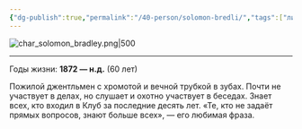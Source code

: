 ```yaml
---
{"dg-publish":true,"permalink":"/40-person/solomon-bredli/","tags":["личность/клуб"]}
---
```


![char_solomon_bradley.png|500](/img/user/char_solomon_bradley.png)
***
Годы жизни: **1872 — н.д.** (60 лет)

Пожилой джентльмен с хромотой и вечной трубкой в зубах. Почти не участвует в делах, но слушает и охотно участвует в беседах. Знает всех, кто входил в Клуб за последние десять лет. «Те, кто не задаёт прямых вопросов, знают больше всех», — его любимая фраза.